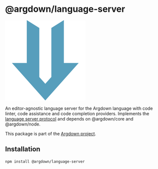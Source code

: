 # @argdown/language-server

![Argdown logo](../../argdown-arrow.png?raw=true "Argdown logo")

An editor-agnostic language server for the Argdown language with code linter, code assistance and code completion providers. Implements the [language server protocol](https://microsoft.github.io/language-server-protocol/) and depends on @argdown/core and @argdown/node.

This package is part of the [Argdown project](https://christianvoigt.github.io/argdown).

## Installation

`npm install @argdown/language-server`